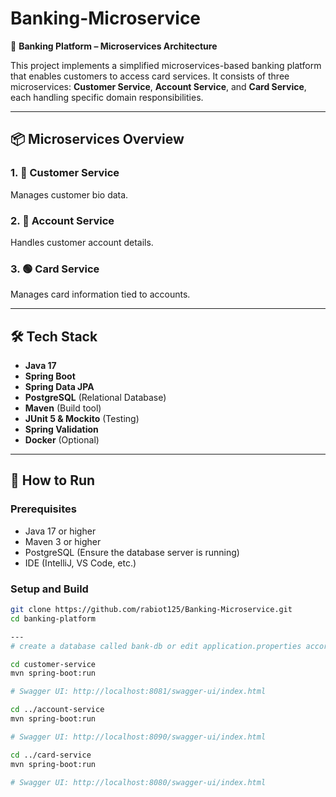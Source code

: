 # Banking-Microservice
🏦 **Banking Platform – Microservices Architecture**

This project implements a simplified microservices-based banking platform that enables customers to access card services. It consists of three microservices: **Customer Service**, **Account Service**, and **Card Service**, each handling specific domain responsibilities.

---

## 📦 Microservices Overview

### 1. 🔹 Customer Service
Manages customer bio data.

### 2. 🔸 Account Service
Handles customer account details.

### 3. 🟢 Card Service
Manages card information tied to accounts.

---

## 🛠️ Tech Stack

- **Java 17**
- **Spring Boot**
- **Spring Data JPA**
- **PostgreSQL** (Relational Database)
- **Maven** (Build tool)
- **JUnit 5 & Mockito** (Testing)
- **Spring Validation**
- **Docker** (Optional)

---

## 🚀 How to Run

### Prerequisites

- Java 17 or higher
- Maven 3 or higher
- PostgreSQL (Ensure the database server is running)
- IDE (IntelliJ, VS Code, etc.)

### Setup and Build

```bash
git clone https://github.com/rabiot125/Banking-Microservice.git
cd banking-platform

---
# create a database called bank-db or edit application.properties accordingly

cd customer-service
mvn spring-boot:run

# Swagger UI: http://localhost:8081/swagger-ui/index.html

cd ../account-service
mvn spring-boot:run

# Swagger UI: http://localhost:8090/swagger-ui/index.html

cd ../card-service
mvn spring-boot:run

# Swagger UI: http://localhost:8080/swagger-ui/index.html

 

